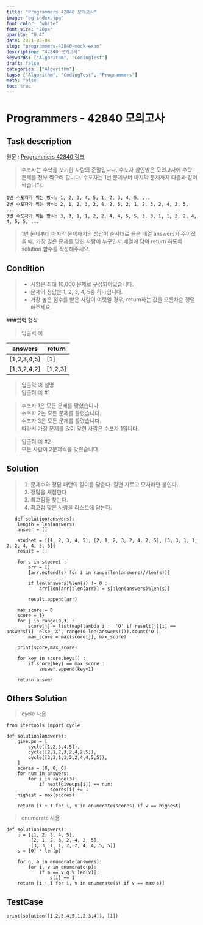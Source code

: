 ```yaml
---
title: "Programmers 42840 모의고사"
image: "bg-index.jpg"
font_color: "white"
font_size: "28px"
opacity: "0.4"
date: 2021-08-04
slug: "programmers-42840-mock-exam"
description: "42840 모의고사"
keywords: ["Algorithm", "CodingTest"]
draft: false
categories: ["Algorithm"]
tags: ["Algorithm", "CodingTest", "Programmers"]
math: false
toc: true
---
```


# Programmers - 42840 모의고사

## Task description

원문 : <a href="https://programmers.co.kr/learn/courses/30/lessons/42840">Programmers 42840 링크</a>

>수포자는 수학을 포기한 사람의 준말입니다. 수포자 삼인방은 모의고사에 수학 문제를 전부 찍으려 합니다. 수포자는 1번 문제부터 마지막 문제까지 다음과 같이 찍습니다.

```
1번 수포자가 찍는 방식: 1, 2, 3, 4, 5, 1, 2, 3, 4, 5, ...
2번 수포자가 찍는 방식: 2, 1, 2, 3, 2, 4, 2, 5, 2, 1, 2, 3, 2, 4, 2, 5, ...
3번 수포자가 찍는 방식: 3, 3, 1, 1, 2, 2, 4, 4, 5, 5, 3, 3, 1, 1, 2, 2, 4, 4, 5, 5, ...
```

>1번 문제부터 마지막 문제까지의 정답이 순서대로 들은 배열 answers가 주어졌을 때, 가장 많은 문제를 맞힌 사람이 누구인지 배열에 담아 return 하도록 solution 함수를 작성해주세요.




## Condition
>- 시험은 최대 10,000 문제로 구성되어있습니다.
>- 문제의 정답은 1, 2, 3, 4, 5중 하나입니다.
>- 가장 높은 점수를 받은 사람이 여럿일 경우, return하는 값을 오름차순 정렬해주세요.

###입력 형식
>입출력 예

answers |	return
-----|---------
[1,2,3,4,5] |	[1]
[1,3,2,4,2] |	[1,2,3]

>입출력 예 설명<BR>
>입출력 예 #1

>수포자 1은 모든 문제를 맞혔습니다.<BR>
수포자 2는 모든 문제를 틀렸습니다.<BR>
수포자 3은 모든 문제를 틀렸습니다.<BR>
따라서 가장 문제를 많이 맞힌 사람은 수포자 1입니다.<BR>

>입출력 예 #2<BR>
>모든 사람이 2문제씩을 맞췄습니다.

## Solution 
> 1. 문제수와 정답 패턴의 길이를 맞춘다. 길면 자르고 모자라면 붙인다. 
> 2. 정답을 채점한다
> 3. 최고점을 찾는다.
> 4. 최고점 맞은 사람을 리스트에 담는다.

```
   def solution(answers):
    length = len(answers)
    answer = []

    studnet = [[1, 2, 3, 4, 5], [2, 1, 2, 3, 2, 4, 2, 5], [3, 3, 1, 1, 2, 2, 4, 4, 5, 5]]
    result = []

    for s in studnet :
        arr = []
        [arr.extend(s) for i in range(len(answers)//len(s))]
        
        if len(answers)%len(s) != 0 :
            arr[len(arr):len(arr)] = s[:len(answers)%len(s)]

        result.append(arr)
    
    max_score = 0
    score = {}
    for j in range(0,3) :
        score[j] = list(map(lambda i :  'O' if result[j][i] == answers[i]  else 'X', range(0,len(answers)))).count('O')
        max_score = max(score[j], max_score)
    
    print(score,max_score)
    
    for key in score.keys() :
        if score[key] == max_score :
            answer.append(key+1)

    return answer
```


## Others Solution 
> cycle 사용

```
from itertools import cycle

def solution(answers):
    giveups = [
        cycle([1,2,3,4,5]),
        cycle([2,1,2,3,2,4,2,5]),
        cycle([3,3,1,1,2,2,4,4,5,5]),
    ]
    scores = [0, 0, 0]
    for num in answers:
        for i in range(3):
            if next(giveups[i]) == num:
                scores[i] += 1
    highest = max(scores)

    return [i + 1 for i, v in enumerate(scores) if v == highest]

```


> enumerate 사용

```
def solution(answers):
    p = [[1, 2, 3, 4, 5],
         [2, 1, 2, 3, 2, 4, 2, 5],
         [3, 3, 1, 1, 2, 2, 4, 4, 5, 5]]
    s = [0] * len(p)

    for q, a in enumerate(answers):
        for i, v in enumerate(p):
            if a == v[q % len(v)]:
                s[i] += 1
    return [i + 1 for i, v in enumerate(s) if v == max(s)]

```

## TestCase
```
print(solution([1,2,3,4,5,1,2,3,4]), [1])
```

